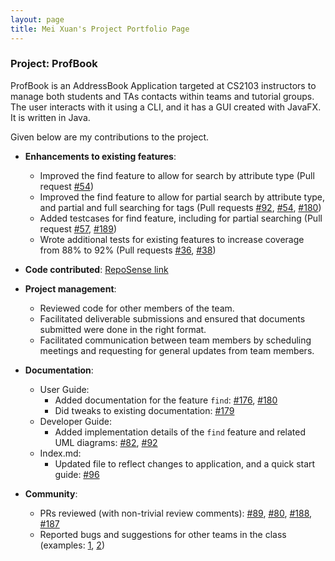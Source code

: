 ```yaml
---
layout: page
title: Mei Xuan's Project Portfolio Page
---
```


### Project: ProfBook

ProfBook is an AddressBook Application targeted at CS2103 instructors to manage both students and TAs contacts within teams and tutorial groups. The user interacts with it using a CLI, and it has a GUI created with JavaFX. It is written in Java.

Given below are my contributions to the project.

* **Enhancements to existing features**:
  * Improved the find feature to allow for search by attribute type
    (Pull request [\#54](https://github.com/AY2122S1-CS2103-T16-2/tp/pull/54))
  * Improved the find feature to allow for partial search by attribute type, and partial and full searching for tags
    (Pull requests [\#92](https://github.com/AY2122S1-CS2103-T16-2/tp/pull/92), [\#54](https://github.com/AY2122S1-CS2103-T16-2/tp/pull/54),
    [\#180](https://github.com/AY2122S1-CS2103-T16-2/tp/pull/180))
  * Added testcases for find feature, including for partial searching (Pull  request [\#57](https://github.com/AY2122S1-CS2103-T16-2/tp/pull/57),
    [\#189](https://github.com/AY2122S1-CS2103-T16-2/tp/pull/189))
  * Wrote additional tests for existing features to increase coverage from 88% to 92% (Pull requests [\#36](), [\#38]())

* **Code contributed**: [RepoSense link](https://nus-cs2103-ay2122s1.github.io/tp-dashboard/?search=&sort=groupTitle&sortWithin=title&timeframe=commit&mergegroup=&groupSelect=groupByRepos&breakdown=true&checkedFileTypes=docs~functional-code~test-code~other&since=2021-09-17&tabOpen=true&tabType=authorship&tabAuthor=meixuanjin&tabRepo=AY2122S1-CS2103-T16-2%2Ftp%5Bmaster%5D&authorshipIsMergeGroup=false&authorshipFileTypes=docs~functional-code~test-code&authorshipIsBinaryFileTypeChecked=false)

* **Project management**:
    * Reviewed code for other members of the team.
    * Facilitated deliverable submissions and ensured that documents submitted were done in the right format.
    * Facilitated communication between team members by scheduling meetings and requesting for general updates from team members.

* **Documentation**:
    * User Guide:
        * Added documentation for the feature `find`: [\#176](https://github.com/AY2122S1-CS2103-T16-2/tp/pull/176/files),
      [\#180](https://github.com/AY2122S1-CS2103-T16-2/tp/pull/180)
        * Did tweaks to existing documentation: [\#179](https://github.com/AY2122S1-CS2103-T16-2/tp/pull/179/files)
    * Developer Guide:
        * Added implementation details of the `find` feature and related UML diagrams:
      [\#82](https://github.com/AY2122S1-CS2103-T16-2/tp/pull/82), [\#92](https://github.com/AY2122S1-CS2103-T16-2/tp/pull/92/files)
    * Index.md:
        * Updated file to reflect changes to application, and a quick start guide: [\#96](https://github.com/AY2122S1-CS2103-T16-2/tp/pull/96)

* **Community**:
    * PRs reviewed (with non-trivial review comments): [\#89](https://github.com/AY2122S1-CS2103-T16-2/tp/pull/89), 
  [\#80](https://github.com/AY2122S1-CS2103-T16-2/tp/pull/80), [\#188](https://github.com/AY2122S1-CS2103-T16-2/tp/pull/188), 
  [\#187](https://github.com/AY2122S1-CS2103-T16-2/tp/pull/187)
    * Reported bugs and suggestions for other teams in the class (examples: [1](https://github.com/AY2122S1-CS2103T-W16-2/tp/issues/198),
  [2](https://github.com/AY2122S1-CS2103T-W16-2/tp/issues/197))